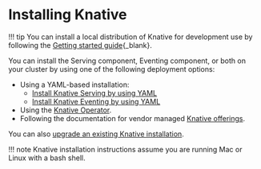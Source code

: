 # Installing Knative

!!! tip
    You can install a local distribution of Knative for development use by following the [Getting started guide](../../getting-started/){_blank}.

You can install the Serving component, Eventing component, or both on your cluster by using one of the following deployment options:

- Using a YAML-based installation:
    - [Install Knative Serving by using YAML](../install/serving/install-serving-with-yaml)
    - [Install Knative Eventing by using YAML](../install/eventing/install-eventing-with-yaml)
- Using the [Knative Operator](./knative-with-operators).
- Following the documentation for vendor managed [Knative offerings](../install/knative-offerings).

You can also [upgrade an existing Knative installation](../upgrade/).

!!! note
    Knative installation instructions assume you are running Mac or Linux with a bash shell.
<!-- TODO: Link to provisioning guide for advanced installation -->
